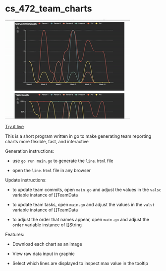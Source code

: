 # cs_472_team_charts

![](https://github.com/thenick775/cs_472_team_charts/blob/main/demo.gif)

[Try it live](https://rawcdn.githack.com/thenick775/cs_472_team_charts/7497c37b2748ee99a2fdb5dd865770eb1d4bbee2/line.html)

This is a short program written in go to make generating team reporting charts more flexible, fast, and interactive

Generation instructions:

- use `go run main.go` to generate the `line.html` file

- open the `line.html` file in any browser

Update instructions:

- to update team commits, open `main.go` and adjust the values in the `valsc` variable instance of []TeamData

- to update team tasks, open `main.go` and adjust the values in the `valst` variable instance of []TeamData

- to adjust the order that names appear, open `main.go` and adjust the `order` variable instance of []String

Features:

- Download each chart as an image

- View raw data input in graphic

- Select which lines are displayed to inspect max value in the tooltip

